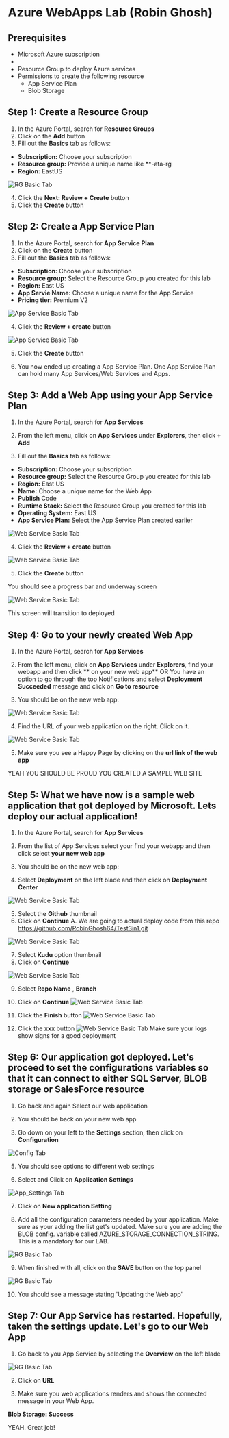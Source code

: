 # Azure WebApps Lab  (Robin Ghosh)

## Prerequisites

- Microsoft Azure subscription
- 
- Resource Group to deploy Azure services
- Permissions to create the following resource  
    - App Service Plan
    - Blob Storage


## Step 1: Create a Resource Group
1. In the Azure Portal, search for **Resource Groups**
2. Click on the **Add** button
3. Fill out the **Basics** tab as follows:
- **Subscription:** Choose your subscription
- **Resource group:** Provide a unique name like **<initial>-ata-rg
- **Region:** EastUS

![RG Basic Tab](images/rg-basics.jpg)  

4. Click the **Next: Review + Create** button
5. Click the **Create** button

## Step 2: Create a App Service Plan
1. In the Azure Portal, search for **App Service Plan**
2. Click on the **Create** button
3. Fill out the **Basics** tab as follows:
- **Subscription:** Choose your subscription
- **Resource group:** Select the Resource Group you created for this lab
- **Region:** East US
- **App Servie Name:** Choose a unique name for the App Service
- **Pricing tier:** Premium V2

![App Service Basic Tab](images/app-service-create.JPG)

4. Click the **Review + create** button

![App Service Basic Tab](images/app-service-create-final.JPG)

5. Click the **Create** button

6. You now ended up creating a App Service Plan. One App Service Plan can hold many App Services/Web Services and Apps.


## Step 3: Add a Web App using your App Service Plan
1. In the Azure Portal, search for **App Services**
2. From the left menu, click on **App Services** under **Explorers**, then click **+ Add**

3. Fill out the **Basics** tab as follows:
- **Subscription:** Choose your subscription
- **Resource group:** Select the Resource Group you created for this lab
- **Region:** East US
- **Name:** Choose a unique name for the Web App
- **Publish** Code
- **Runtime Stack:** Select the Resource Group you created for this lab
- **Operating System:** East US
- **App Service Plan:** Select the App Service Plan created earlier

![Web Service Basic Tab](images/webapp-create.JPG)

4. Click the **Review + create** button

![Web Service Basic Tab](images/webapp-create-final.JPG)

5. Click the **Create** button

You should see a progress bar and underway screen

![Web Service Basic Tab](images/webapp-underway.JPG)

This screen will transition to deployed 

## Step 4: Go to your newly created Web App
1. In the Azure Portal, search for **App Services**
2. From the left menu, click on **App Services** under **Explorers**, find your webapp and then click ** on your new web app**
   OR
   You have an option to go through the top Notifications and select **Deployment Succeeded** message and click on **Go to resource**
   
3. You should be on the new web app:

![Web Service Basic Tab](images/webapp-goto.JPG)

4. Find the  URL of your web application on the right. Click on it.


![Web Service Basic Tab](images/webapp-happy.JPG)
  
   
  5. Make sure you see a Happy Page by clicking on the **url link of the web app**



  YEAH  YOU SHOULD BE PROUD YOU CREATED A SAMPLE WEB SITE
  
  
## Step 5: What we have now is a sample web application that got deployed by Microsoft. Lets deploy our actual application!
          
           
1. In the Azure Portal, search for **App Services**
2. From the list of App Services select your find your webapp and then click select **your new web app**
 
3. You should be on the new web app:

4. Select **Deployment** on the left blade and then click on  **Deployment Center**

![Web Service Basic Tab](images/app-service-deployment-center.JPG)

5. Select the **Github** thumbnail
6. Click on **Continue** 
A. We are going to actual deploy code from this repo https://github.com/RobinGhosh64/Test3in1.git

![Web Service Basic Tab](images/app-service-deployment-center-continue.JPG)

7. Select **Kudu** option thumbnail
8. Click on **Continue**

![Web Service Basic Tab](images/app-service-deployment-center-continue-kudu.JPG)

9. Select **Repo Name** , **Branch**
10. Click on **Continue**
![Web Service Basic Tab](images/app-service-deployment-pick-your-project.JPG)

11. Click the **Finish** button
![Web Service Basic Tab](images/app-service-deployment-finish.JPG)

12. Click the **xxx** button
![Web Service Basic Tab](images/app-service-check-deployment-logs.JPG)
Make sure your logs show signs for a good deployment


## Step 6: Our application got deployed. Let's proceed to set the configurations variables so that it can connect to either SQL Server, BLOB storage or SalesForce resource

1. Go back and again Select our web application  
3. You should be back on your new web app

4. Go down on your left to the  **Settings** section, then  click on  **Configuration**

![Config Tab](images/app-service-deployment-configuration.JPG)

5. You should see options to different web settings

6. Select and Click on **Application Settings**

![App_Settings Tab](images/app-service-add-app-settings.JPG)

7. Click on **New application Setting**

8. Add all the configuration parameters needed by your application. Make sure as your adding the list get's updated.
   Make sure you are adding the BLOB config. variable called AZURE_STORAGE_CONNECTION_STRING. This is a mandatory for our LAB.
    
![RG Basic Tab](images/app-service-add-app-settings-1.JPG)

9. When finished with all, click on the **SAVE** button on the top panel

![RG Basic Tab](images/app-service-add-app-settings-end.JPG)

10. You should see a message stating 'Updating the Web app'

## Step 7: Our App Service has restarted. Hopefully, taken the settings update. Let's go to our Web App

1. Go back to you App Service by selecting the **Overview** on the left blade

![RG Basic Tab](images/app-service-overview.JPG)

2. Click on **URL**

13. Make sure you web applications renders and shows the connected message in your Web App.

**Blob Storage: Success**

   YEAH. Great job!



